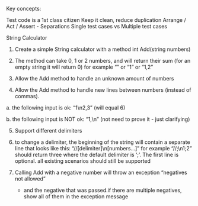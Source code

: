 ﻿Key concepts:

Test code is a 1st class citizen
Keep it clean, reduce duplication
Arrange / Act / Assert - Separations
Single test cases vs Multiple test cases


String Calculator
1. Create a simple String calculator with a method int Add(string numbers)

2. The method can take 0, 1 or 2 numbers, 
	and will return their sum (for an empty string it will return 0) for example “” or “1” or “1,2”

3. Allow the Add method to handle an unknown amount of numbers

4. Allow the Add method to handle new lines between numbers (instead of commas).

a. the following input is ok: “1\n2,3” (will equal 6)

b. the following input is NOT ok: “1,\n” (not need to prove it - just clarifying)

5. Support different delimiters

1. to change a delimiter, the beginning of the string will contain a separate line that looks like this: 
	“//[delimiter]\n[numbers…]” for example “//;\n1;2” should return three where the default delimiter is ‘;’. 
	The first line is optional. all existing scenarios should still be supported

2. Calling Add with a negative number will throw an exception “negatives not allowed” 
	- and the negative that was passed.if there are multiple negatives, show all of them in the exception message